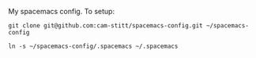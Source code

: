 My spacemacs config. To setup:

```
git clone git@github.com:cam-stitt/spacemacs-config.git ~/spacemacs-config

ln -s ~/spacemacs-config/.spacemacs ~/.spacemacs
```
